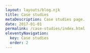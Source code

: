 ```yaml
---
layout: layouts/blog.njk
title: Case studies
metaDescription: Case studies page.
date: 2017-01-01
permalink: /case-studies/index.html
eleventyNavigation:
  key: Case studies
  order: 2
---
```

